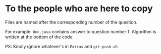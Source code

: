 # To the people who are here to copy

Files are named after the corresponding number of the question.

For example:
`One.java` contains answer to question number 1.
Algorithm is written at the bottom of the code.

PS: Kindly ignore whatever's in `Extras` and `git-push.sh`
